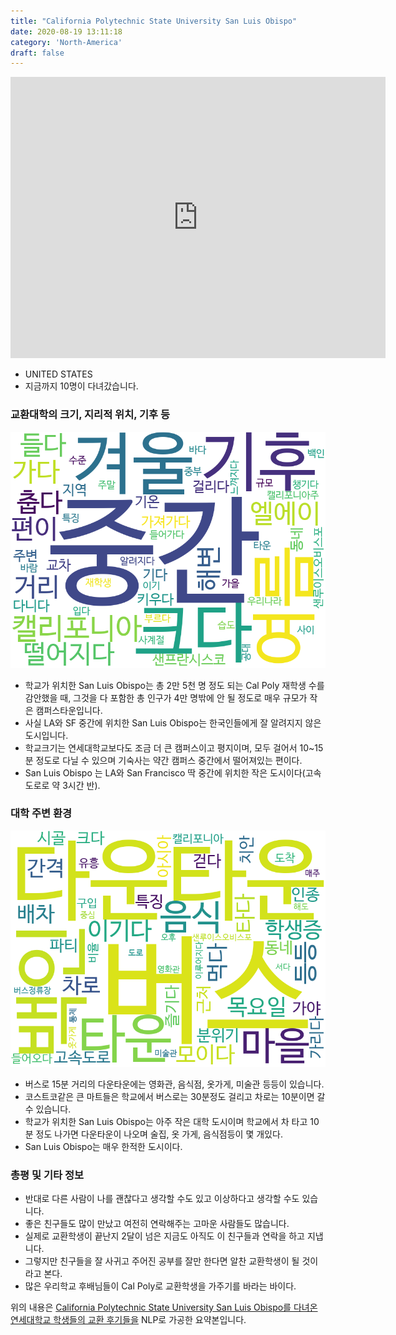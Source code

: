 ```yaml
---
title: "California Polytechnic State University San Luis Obispo"
date: 2020-08-19 13:11:18
category: 'North-America'
draft: false
---
```


<iframe
width="600"
height="450"
frameborder="0" style="border:0"
src="https://www.google.com/maps/embed/v1/place?key=AIzaSyC9e1AME-pVmWC4hBpFdu5S4dKzyepa3HQ&q=California+Polytechnic+State+University+San+Luis+Obispo&center=35.3050053,-120.6624942&zoom=14" allowfullscreen>
</iframe>

* UNITED STATES
* 지금까지 10명이 다녀갔습니다. 

### 교환대학의 크기, 지리적 위치, 기후 등

![gen_info-WordCloud](../univ_wordclouds_okt/gen_info/US000020_gen_info_okt.png)

* 학교가 위치한 San Luis Obispo는 총 2만 5천 명 정도 되는 Cal Poly 재학생 수를 감안했을 때, 그것을 다 포함한 총 인구가 4만 명밖에 안 될 정도로 매우 규모가 작은 캠퍼스타운입니다.
* 사실 LA와 SF 중간에 위치한 San Luis Obispo는 한국인들에게 잘 알려지지 않은 도시입니다.
* 학교크기는 연세대학교보다도 조금 더 큰 캠퍼스이고 평지이며, 모두 걸어서 10~15분 정도로 다닐 수 있으며 기숙사는 약간 캠퍼스 중간에서 떨어져있는 편이다.
* San Luis Obispo 는 LA와 San Francisco 딱 중간에 위치한 작은 도시이다(고속도로로 약 3시간 반).


### 대학 주변 환경

![env_info-WordCloud](../univ_wordclouds_okt/env_info/US000020_env_info_okt.png)

* 버스로 15분 거리의 다운타운에는 영화관, 음식점, 옷가게, 미술관 등등이 있습니다.
* 코스트코같은 큰 마트들은 학교에서 버스로는 30분정도 걸리고 차로는 10분이면 갈 수 있습니다.
* 학교가 위치한 San Luis Obispo는 아주 작은 대학 도시이며 학교에서 차 타고 10분 정도 나가면 다운타운이 나오며 술집, 옷 가게, 음식점등이 몇 개있다.
* San Luis Obispo는 매우 한적한 도시이다.


### 총평 및 기타 정보 
* 반대로 다른 사람이 나를 괜찮다고 생각할 수도 있고 이상하다고 생각할 수도 있습니다.
* 좋은 친구들도 많이 만났고 여전히 연락해주는 고마운 사람들도 많습니다.
* 실제로 교환학생이 끝난지 2달이 넘은 지금도 아직도 이 친구들과 연락을 하고 지냅니다.
* 그렇지만 친구들을 잘 사귀고 주어진 공부를 잘만 한다면 알찬 교환학생이 될 것이라고 본다.
* 많은 우리학교 후배님들이 Cal Poly로 교환학생을 가주기를 바라는 바이다.


위의 내용은 [California Polytechnic State University San Luis Obispo를 다녀온 연세대학교 학생들의 교환 후기들을](http://oia.yonsei.ac.kr/partner/expReport.asp?ucode=US000020&bgbn=A) NLP로 가공한 요약본입니다. 
